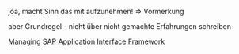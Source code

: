 
joa, macht Sinn das mit aufzunehmen!
=> Vormerkung

aber Grundregel - nicht über nicht gemachte Erfahrungen schreiben

[Managing SAP Application Interface Framework](https://learning.sap.com/learning-journeys/managing-sap-application-interface-framework)